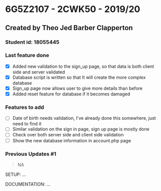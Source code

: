# 6G5Z2107 - 2CWK50 - 2019/20
## Created by Theo Jed Barber Clapperton
### Student id: 18055445

### Last feature done
- [x] Added new validation to the sign_up page, so that data is both client side and server validated
- [x] Database script is written so that It will create the more complex database 
- [x] Sign_up page now allows user to give more details than before
- [x] Added reset feature for database if it becomes damaged

### Features to add
- [ ] Date of birth needs validation, I've already done this somewhere, just need to find it
- [ ] Similar validation on the sign in page, sign up page is mostly done
- [ ] Check over both server side and client side validation
- [ ] Show the new database information in account.php page

### Previous Updates #1
> NA




SETUP:
...


DOCUMENTATION:
...
